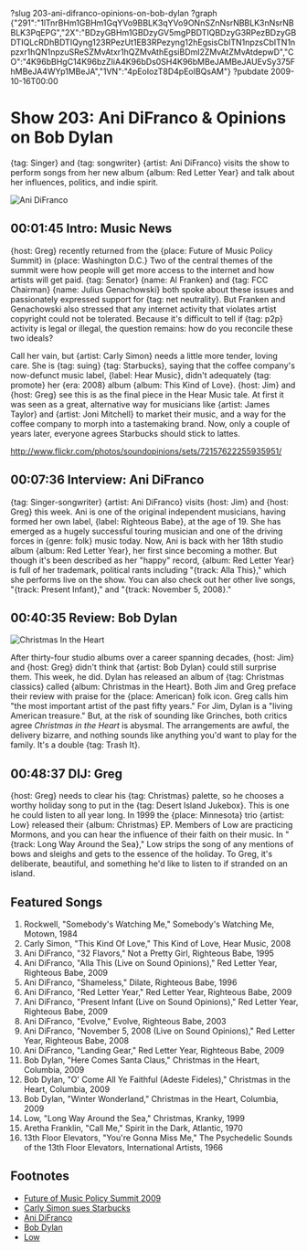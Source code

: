 ?slug 203-ani-difranco-opinions-on-bob-dylan
?graph {"291":"1lTnrBHm1GBHm1GqYVo9BBLK3qYVo9ONnSZnNsrNBBLK3nNsrNBBLK3PqEPG","2X":"BDzyGBHm1GBDzyGV5mgPBDTIQBDzyG3RPezBDzyGBDTIQLcRDhBDTIQyng123RPezUt1EB3RPezyng12hEgsisCbITN1npzsCbITN1npzxr1hQN1npzuSReSZMvAtxr1hQZMvAthEgsiBDmI2ZMvAtZMvAtdepwD","CO":"4K96bBHgC14K96bzZIiA4K96bDs0SH4K96bMBeJAMBeJAUEvSy375FhMBeJA4WYp1MBeJA","1VN":"4pEoIozT8D4pEoIBQsAM"}
?pubdate 2009-10-16T00:00
# Show 203: Ani DiFranco & Opinions on Bob Dylan
{tag: Singer} and {tag: songwriter} {artist: Ani DiFranco} visits the show to perform songs from her new album {album: Red Letter Year} and talk about her influences, politics, and indie spirit.

![Ani DiFranco](https://static.soundopinions.org/images/2009/anidifranco.jpg)


## 00:01:45 Intro: Music News
{host: Greg} recently returned from the {place: Future of Music Policy Summit} in {place: Washington D.C.} Two of the central themes of the summit were how people will get more access to the internet and how artists will get paid. {tag: Senator} {name: Al Franken} and {tag: FCC Chairman} {name: Julius Genachowski} both spoke about these issues and passionately expressed support for {tag: net neutrality}. But Franken and Genachowski also stressed that any internet activity that violates artist copyright could not be tolerated. Because it's difficult to tell if {tag: p2p} activity is legal or illegal, the question remains: how do you reconcile these two ideals?

Call her vain, but {artist: Carly Simon} needs a little more tender, loving care. She is {tag: suing} {tag: Starbucks}, saying that the coffee company's now-defunct music label, {label: Hear Music}, didn't adequately {tag: promote} her {era: 2008} album {album: This Kind of Love}. {host: Jim} and {host: Greg} see this is as the final piece in the Hear Music tale. At first it was seen as a great, alternative way for musicians like {artist: James Taylor} and {artist: Joni Mitchell} to market their music, and a way for the coffee company to morph into a tastemaking brand. Now, only a couple of years later, everyone agrees Starbucks should stick to lattes.

http://www.flickr.com/photos/soundopinions/sets/72157622255935951/

## 00:07:36 Interview: Ani DiFranco
{tag: Singer-songwriter} {artist: Ani DiFranco} visits {host: Jim} and {host: Greg} this week. Ani is one of the original independent musicians, having formed her own label, {label: Righteous Babe}, at the age of 19. She has emerged as a hugely successful touring musician and one of the driving forces in {genre: folk} music today. Now, Ani is back with her 18th studio album {album: Red Letter Year}, her first since becoming a mother. But though it's been described as her "happy" record, {album: Red Letter Year} is full of her trademark, political rants including "{track: Alla This}," which she performs live on the show. You can also check out her other live songs, "{track: Present Infant}," and "{track: November 5, 2008}."

## 00:40:35 Review: Bob Dylan
![Christmas In the Heart](https://static.soundopinions.org/assets/203/1VN0.jpg)

After thirty-four studio albums over a career spanning decades, {host: Jim} and {host: Greg} didn't think that {artist: Bob Dylan} could still surprise them. This week, he did. Dylan has released an album of {tag: Christmas classics} called {album: Christmas in the Heart}. Both Jim and Greg preface their review with praise for the {place: American} folk icon. Greg calls him "the most important artist of the past fifty years." For Jim, Dylan is a "living American treasure." But, at the risk of sounding like Grinches, both critics agree *Christmas in the Heart* is abysmal. The arrangements are awful, the delivery bizarre, and nothing sounds like anything you'd want to play for the family. It's a double {tag: Trash It}.

## 00:48:37 DIJ: Greg
{host: Greg} needs to clear his {tag: Christmas} palette, so he chooses a worthy holiday song to put in the {tag: Desert Island Jukebox}. This is one he could listen to all year long. In 1999 the {place: Minnesota} trio {artist: Low} released their {album: Christmas} EP. Members of Low are practicing Mormons, and you can hear the influence of their faith on their music. In "{track: Long Way Around the Sea}," Low strips the song of any mentions of bows and sleighs and gets to the essence of the holiday. To Greg, it's deliberate, beautiful, and something he'd like to listen to if stranded on an island.

## Featured Songs
1. Rockwell, "Somebody's Watching Me," Somebody's Watching Me, Motown, 1984
2. Carly Simon, "This Kind Of Love," This Kind of Love, Hear Music, 2008
3. Ani DiFranco, "32 Flavors," Not a Pretty Girl, Righteous Babe, 1995
4. Ani DiFranco, "Alla This (Live on Sound Opinions)," Red Letter Year, Righteous Babe, 2009
5. Ani DiFranco, "Shameless," Dilate, Righteous Babe, 1996
6. Ani DiFranco, "Red Letter Year," Red Letter Year, Righteous Babe, 2009
7. Ani DiFranco, "Present Infant (Live on Sound Opinions)," Red Letter Year, Righteous Babe, 2009
8. Ani DiFranco, "Evolve," Evolve, Righteous Babe, 2003
9. Ani DiFranco, "November 5, 2008 (Live on Sound Opinions)," Red Letter Year, Righteous Babe, 2008
10. Ani DiFranco, "Landing Gear," Red Letter Year, Righteous Babe, 2009
11. Bob Dylan, "Here Comes Santa Claus," Christmas in the Heart, Columbia, 2009
12. Bob Dylan, "O' Come All Ye Faithful (Adeste Fideles)," Christmas in the Heart, Columbia, 2009
13. Bob Dylan, "Winter Wonderland," Christmas in the Heart, Columbia, 2009
14. Low, "Long Way Around the Sea," Christmas, Kranky, 1999
15. Aretha Franklin, "Call Me," Spirit in the Dark, Atlantic, 1970
16. 13th Floor Elevators, "You're Gonna Miss Me," The Psychedelic Sounds of the 13th Floor Elevators, International Artists, 1966

## Footnotes 
- [Future of Music Policy Summit 2009](http://futureofmusic.org/events/future-music-policy-summit-2009)
- [Carly Simon sues Starbucks](http://www.rollingstone.com/music/news/carly-simon-sues-starbucks-over-failure-of-this-kind-of-love-lp-20091013)
- [Ani DiFranco](http://www.righteousbabe.com/blogs/ani-difranco-news)
- [Bob Dylan](https://www.bobdylan.com/us)
- [Low](http://www.chairkickers.com/)
